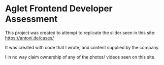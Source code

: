 # Aglet Frontend Developer Assessment

This project was created to attempt to replicate the slider seen in this site: https://antoni.de/cases/

It was created with code that I wrote, and content supplied by the company.

I in no way claim ownership of any of the photos/ videos seen on this site.

